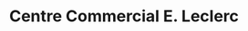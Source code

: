 ---
title: "Centre Commercial E. Leclerc"
url: /valenciennes/centre-commercial-e-leclerc/
shop: Supermarkt
---